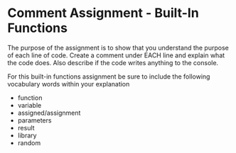 # Comment Assignment - Built-In Functions

The purpose of the assignment is to show that you understand the purpose of each line of code.
Create a comment under EACH line and explain what the code does.
Also describe if the code writes anything to the console. 

For this built-in functions assignment be sure to include the following vocabulary words within your explanation
* function 
* variable
* assigned/assignment
* parameters
* result
* library
* random
